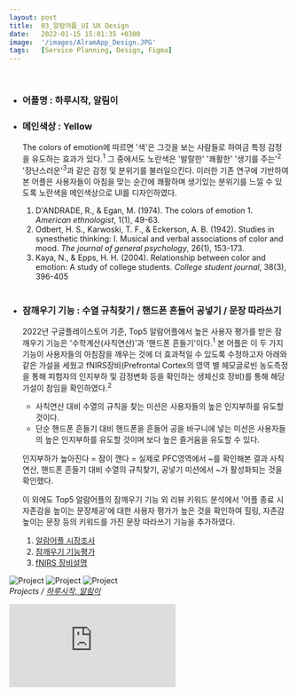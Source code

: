 ```yaml
---
layout: post
title:  03_알람어플_UI UX Design
date:   2022-01-15 15:01:35 +0300
image:  '/images/AlramApp_Design.JPG'
tags:   [Service Planning, Design, Figma]
---
```


<br/>

- ### 어플명 : 하루시작, 알림이 <br/>
- ### 메인색상 : Yellow <br/>
    The colors of emotion에 따르면 '색'은 그것을 보는 사람들로 하여금 특정 감정을 유도하는 효과가 있다.<sup>1</sup>
    그 중에서도 노란색은 '발랄한' '쾌활한' '생기를 주는'<sup>2</sup> '장난스러운'<sup>3</sup>과 같은 감정 및 분위기를 불러일으킨다. 이러한 기존 연구에 기반하여 본 어플은 사용자들이 아침을 맞는 순간에 쾌활하며 생기있는 분위기를 느낄 수 있도록 노란색을 메인색상으로 UI를 디자인하였다.<br/>

    1. D'ANDRADE, R., & Egan, M. (1974). The colors of emotion 1. *American ethnologist*, 1(1), 49-63.
    2. Odbert, H. S., Karwoski, T. F., & Eckerson, A. B. (1942). Studies in synesthetic thinking: I. Musical and verbal associations of color and mood. *The journal of general psychology*, 26(1), 153-173.
    3. Kaya, N., & Epps, H. H. (2004). Relationship between color and emotion: A study of college students. *College student journal*, 38(3), 396-405 <br/><br/>

- ### 잠깨우기 기능 : 수열 규칙찾기 / 핸드폰 흔들어 공넣기 / 문장 따라쓰기<br/>
    2022년 구글플레이스토어 기준, Top5 알람어플에서 높은 사용자 평가를 받은 잠깨우기 기능은 '수학계산(사칙연산)'과 '핸드폰 흔들기'이다.<sup>1</sup> 본 어플은 이 두 가지 기능이 사용자들의 아침잠을 깨우는 것에 더 효과적일 수 있도록 수정하고자 아래와 같은 가설을 세웠고 fNIRS장비(Prefrontal Cortex의 영역 별 헤모글로빈 농도측정을 통해 피험자의 인지부하 및 감정변화 등을 확인하는 생체신호 장비)를 통해 해당 가설이 참임을 확인하였다.<sup>2</sup> <br/>

    - 사칙연산 대비 수열의 규칙을 찾는 미션은 사용자들의 높은 인지부하를 유도할 것이다.
    - 단순 핸드폰 흔들기 대비 핸드폰을 흔들어 공을 바구니에 넣는 미션은 사용자들의 높은 인지부하를 유도할 것이며 보다 높은 즐거움을 유도할 수 있다.

    인지부하가 높아진다 = 잠이 깬다 = 실제로 PFC영역에서 ~를 확인해본 결과 사칙연산, 핸드폰 흔들기 대비 수열의 규칙찾기, 공넣기 미션에서 ~가 활성화되는 것을 확인했다.

    이 외에도 Top5 알람어플의 잠깨우기 기능 외 리뷰 키워드 분석에서 '어플 종료 시 자존감을 높이는 문장제공'에 대한 사용자 평가가 높은 것을 확인하여 힐링, 자존감 높이는 문장 등의 키워드를 가진 문장 따라쓰기 기능을 추가하였다.


    1. [알람어플 시장조사](https://hongdaye71.github.io/blog/alram-mobile-app-research)
    2. [잠깨우기 기능평가]((https://hongdaye71.github.io/blog/alram-mobile-app-serviceplanning))
    3. [fNIRS 장비설명](https://hongdaye71.github.io/blog/fnirs)


<!--작업물 세부 이미지!-->
<div class="gallery-box">
  <div class="gallery">
    <img src="/images/Posting/AlramApp/02.JPG" alt="Project">
    <img src="/images/Posting/AlramApp/03.JPG" alt="Project">
    <img src="/images/Posting/AlramApp/06.JPG" alt="Project">
  </div>
  <em>Projects / <a href="https://unsplash.com/" target="_blank">하루시작, 알림이</a></em>
</div>
<!--작업물 영상!-->
<p><iframe src="https://www.youtube.com/embed/_WXaSyYsVAo" frameborder="0" allowfullscreen></iframe></p>


<!--
Test Color : 
Red(Exciting)
yellow(Playful)
Blue(선호되는 컬러니까 테스트 / red,yellow랑 비교용)

논문 : the colors of emotion’ 
https://anthrosource.onlinelibrary.wiley.com/doi/pdf/10.1525/ae.1974.1.1.02a00030
 -->